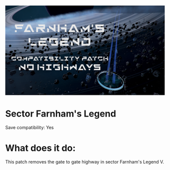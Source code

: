 ![Alt text](preview.png?raw=true "Title")

# Sector Farnham's Legend
Save compatibility: Yes

# What does it do:
This patch removes the gate to gate highway in sector Farnham's Legend V.

